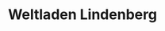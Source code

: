 ---
title: "Weltladen Lindenberg"
url: /lindenberg-im-allgaeu/weltladen-lindenberg/
shop: Lebensmittel
---